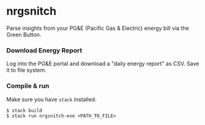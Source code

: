 # nrgsnitch

Parse insights from your PG&E (Pacific Gas & Electric) energy bill via the Green Button.

### Download Energy Report

Log into the PG&E portal and download a "daily energy report" as CSV. Save it to file system.

### Compile & run

Make sure you have `stack` installed.

    $ stack build
    $ stack run nrgsnitch-exe <PATH_TO_FILE>


